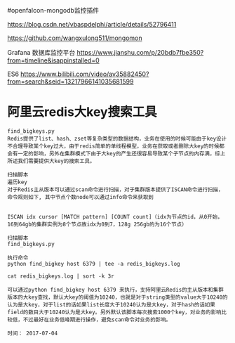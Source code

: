 #openfalcon-mongodb监控插件

https://blog.csdn.net/vbaspdelphi/article/details/52796411

https://github.com/wangxulong511/mongomon

Grafana 数据库监控平台
https://www.jianshu.com/p/20bdb7fbe350?from=timeline&isappinstalled=0

ES6
https://www.bilibili.com/video/av35882450?from=search&seid=13217966141035681599

# 阿里云redis大key搜索工具 
```
find_bigkeys.py  
Redis提供了list、hash、zset等复杂类型的数据结构，业务在使用的时候可能由于key设计不合理导致某个key过大，由于redis简单的单线程模型，业务在获取或者删除大key的时候都会有一定的影响，另外在集群模式下由于大key的产生还很容易导致某个子节点的内存满，综上所述我们需要提供大key的搜索工具。

扫描脚本
遍历key
对于Redis主从版本可以通过scan命令进行扫描，对于集群版本提供了ISCAN命令进行扫描，命令规则如下, 其中节点个数node可以通过info命令来获取到


ISCAN idx cursor [MATCH pattern] [COUNT count]（idx为节点的id，从0开始，16到64gb的集群实例为8个节点故idx为0到7，128g 256gb的为16个节点）

扫描脚本
find_bigkeys.py 

执行命令
python find_bigkey host 6379 | tee -a redis_bigkeys.log

cat redis_bigkeys.log | sort -k 3r

可以通过python find_bigkey host 6379 来执行，支持阿里云Redis的主从版本和集群版本的大key查找，默认大key的阈值为10240，也就是对于string类型的value大于10240的认为是大key，对于list的话如果list长度大于10240认为是大key，对于hash的话如果field的数目大于10240认为是大key。另外默认该脚本每次搜索1000个key，对业务的影响比较低，不过最好在业务低峰期进行操作，避免scan命令对业务的影响。

时间： 2017-07-04
```
